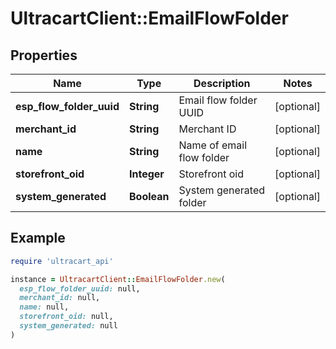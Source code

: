 # UltracartClient::EmailFlowFolder

## Properties

| Name | Type | Description | Notes |
| ---- | ---- | ----------- | ----- |
| **esp_flow_folder_uuid** | **String** | Email flow folder UUID | [optional] |
| **merchant_id** | **String** | Merchant ID | [optional] |
| **name** | **String** | Name of email flow folder | [optional] |
| **storefront_oid** | **Integer** | Storefront oid | [optional] |
| **system_generated** | **Boolean** | System generated folder | [optional] |

## Example

```ruby
require 'ultracart_api'

instance = UltracartClient::EmailFlowFolder.new(
  esp_flow_folder_uuid: null,
  merchant_id: null,
  name: null,
  storefront_oid: null,
  system_generated: null
)
```

